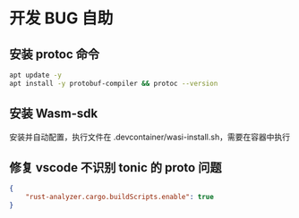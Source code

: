 # 开发 BUG 自助

## 安装 protoc 命令

```sh
apt update -y
apt install -y protobuf-compiler && protoc --version
```

## 安装 Wasm-sdk

安装并自动配置，执行文件在 .devcontainer/wasi-install.sh，需要在容器中执行

## 修复 vscode 不识别 tonic 的 proto 问题

```json
{
    "rust-analyzer.cargo.buildScripts.enable": true
}
```

